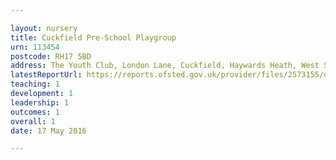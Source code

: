```yaml
---

layout: nursery
title: Cuckfield Pre-School Playgroup
urn: 113454
postcode: RH17 5BD
address: The Youth Club, London Lane, Cuckfield, Haywards Heath, West Sussex, RH17 5BD
latestReportUrl: https://reports.ofsted.gov.uk/provider/files/2573155/urn/113454.pdf
teaching: 1
development: 1
leadership: 1
outcomes: 1
overall: 1
date: 17 May 2016

---
```

